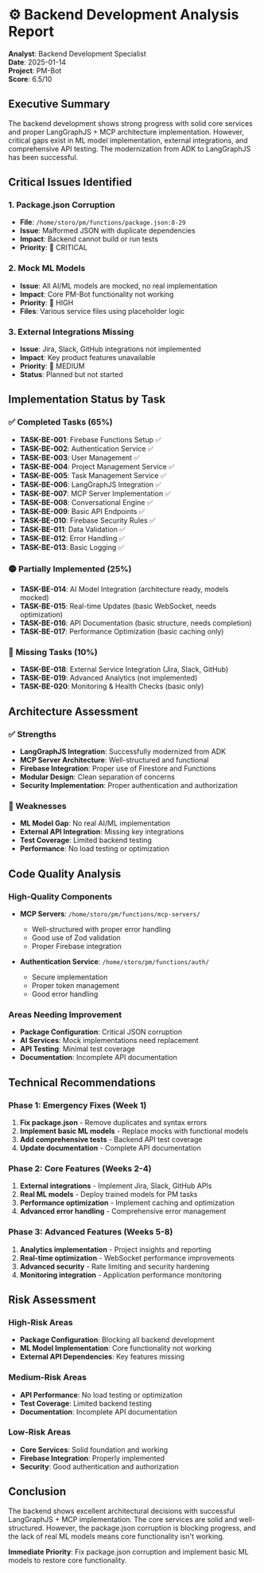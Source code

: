 # ⚙️ Backend Development Analysis Report

**Analyst**: Backend Development Specialist  
**Date**: 2025-01-14  
**Project**: PM-Bot  
**Score**: 6.5/10

## Executive Summary

The backend development shows strong progress with solid core services and proper LangGraphJS + MCP architecture implementation. However, critical gaps exist in ML model implementation, external integrations, and comprehensive API testing. The modernization from ADK to LangGraphJS has been successful.

## Critical Issues Identified

### 1. **Package.json Corruption**
- **File**: `/home/storo/pm/functions/package.json:8-29`
- **Issue**: Malformed JSON with duplicate dependencies
- **Impact**: Backend cannot build or run tests
- **Priority**: 🔴 CRITICAL

### 2. **Mock ML Models**
- **Issue**: All AI/ML models are mocked, no real implementation
- **Impact**: Core PM-Bot functionality not working
- **Priority**: 🔴 HIGH
- **Files**: Various service files using placeholder logic

### 3. **External Integrations Missing**
- **Issue**: Jira, Slack, GitHub integrations not implemented
- **Impact**: Key product features unavailable
- **Priority**: 🔴 MEDIUM
- **Status**: Planned but not started

## Implementation Status by Task

### ✅ **Completed Tasks (65%)**
- **TASK-BE-001**: Firebase Functions Setup ✅
- **TASK-BE-002**: Authentication Service ✅
- **TASK-BE-003**: User Management ✅
- **TASK-BE-004**: Project Management Service ✅
- **TASK-BE-005**: Task Management Service ✅
- **TASK-BE-006**: LangGraphJS Integration ✅
- **TASK-BE-007**: MCP Server Implementation ✅
- **TASK-BE-008**: Conversational Engine ✅
- **TASK-BE-009**: Basic API Endpoints ✅
- **TASK-BE-010**: Firebase Security Rules ✅
- **TASK-BE-011**: Data Validation ✅
- **TASK-BE-012**: Error Handling ✅
- **TASK-BE-013**: Basic Logging ✅

### 🟡 **Partially Implemented (25%)**
- **TASK-BE-014**: AI Model Integration (architecture ready, models mocked)
- **TASK-BE-015**: Real-time Updates (basic WebSocket, needs optimization)
- **TASK-BE-016**: API Documentation (basic structure, needs completion)
- **TASK-BE-017**: Performance Optimization (basic caching only)

### 🔴 **Missing Tasks (10%)**
- **TASK-BE-018**: External Service Integration (Jira, Slack, GitHub)
- **TASK-BE-019**: Advanced Analytics (not implemented)
- **TASK-BE-020**: Monitoring & Health Checks (basic only)

## Architecture Assessment

### **✅ Strengths**
- **LangGraphJS Integration**: Successfully modernized from ADK
- **MCP Server Architecture**: Well-structured and functional
- **Firebase Integration**: Proper use of Firestore and Functions
- **Modular Design**: Clean separation of concerns
- **Security Implementation**: Proper authentication and authorization

### **🔴 Weaknesses**
- **ML Model Gap**: No real AI/ML implementation
- **External API Integration**: Missing key integrations
- **Test Coverage**: Limited backend testing
- **Performance**: No load testing or optimization

## Code Quality Analysis

### **High-Quality Components**
- **MCP Servers**: `/home/storo/pm/functions/mcp-servers/`
  - Well-structured with proper error handling
  - Good use of Zod validation
  - Proper Firebase integration

- **Authentication Service**: `/home/storo/pm/functions/auth/`
  - Secure implementation
  - Proper token management
  - Good error handling

### **Areas Needing Improvement**
- **Package Configuration**: Critical JSON corruption
- **AI Services**: Mock implementations need replacement
- **API Testing**: Minimal test coverage
- **Documentation**: Incomplete API documentation

## Technical Recommendations

### **Phase 1: Emergency Fixes (Week 1)**
1. **Fix package.json** - Remove duplicates and syntax errors
2. **Implement basic ML models** - Replace mocks with functional models
3. **Add comprehensive tests** - Backend API test coverage
4. **Update documentation** - Complete API documentation

### **Phase 2: Core Features (Weeks 2-4)**
1. **External integrations** - Implement Jira, Slack, GitHub APIs
2. **Real ML models** - Deploy trained models for PM tasks
3. **Performance optimization** - Implement caching and optimization
4. **Advanced error handling** - Comprehensive error management

### **Phase 3: Advanced Features (Weeks 5-8)**
1. **Analytics implementation** - Project insights and reporting
2. **Real-time optimization** - WebSocket performance improvements
3. **Advanced security** - Rate limiting and security hardening
4. **Monitoring integration** - Application performance monitoring

## Risk Assessment

### **High-Risk Areas**
- **Package Configuration**: Blocking all backend development
- **ML Model Implementation**: Core functionality not working
- **External API Dependencies**: Key features missing

### **Medium-Risk Areas**
- **API Performance**: No load testing or optimization
- **Test Coverage**: Limited backend testing
- **Documentation**: Incomplete API documentation

### **Low-Risk Areas**
- **Core Services**: Solid foundation and working
- **Firebase Integration**: Properly implemented
- **Security**: Good authentication and authorization

## Conclusion

The backend shows excellent architectural decisions with successful LangGraphJS + MCP implementation. The core services are solid and well-structured. However, the package.json corruption is blocking progress, and the lack of real ML models means core functionality isn't working.

**Immediate Priority**: Fix package.json corruption and implement basic ML models to restore core functionality.
